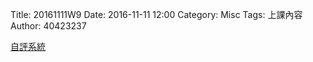 Title: 20161111W9
Date: 2016-11-11 12:00
Category: Misc
Tags: 上課內容
Author: 40423237

<p><a href="https://ethercalc.org/sde741ot61o4">自評系統</a></p>
